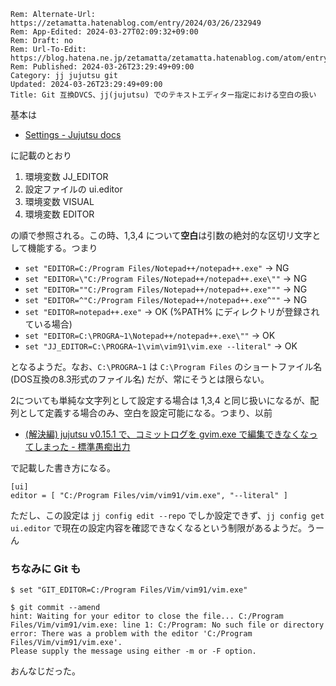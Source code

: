 ```header
Rem: Alternate-Url: https://zetamatta.hatenablog.com/entry/2024/03/26/232949
Rem: App-Edited: 2024-03-27T02:09:32+09:00
Rem: Draft: no
Rem: Url-To-Edit: https://blog.hatena.ne.jp/zetamatta/zetamatta.hatenablog.com/atom/entry/6801883189093838480
Rem: Published: 2024-03-26T23:29:49+09:00
Category: jj jujutsu git
Updated: 2024-03-26T23:29:49+09:00
Title: Git 互換DVCS、jj(jujutsu) でのテキストエディター指定における空白の扱い
```
基本は

+ [Settings - Jujutsu docs](https://martinvonz.github.io/jj/v0.15.1/config/#editor)

に記載のとおり

1. 環境変数 JJ\_EDITOR
2. 設定ファイルの ui.editor
3. 環境変数 VISUAL
4. 環境変数 EDITOR

の順で参照される。この時、1,3,4 について**空白**は引数の絶対的な区切リ文字として機能する。つまり

+ `set "EDITOR=C:/Program Files/Notepad++/notepad++.exe"` → NG
+ `set "EDITOR=\"C:/Program Files/Notepad++/notepad++.exe\""` → NG
+ `set "EDITOR=""C:/Program Files/Notepad++/notepad++.exe"""` → NG
+ `set "EDITOR=^"C:/Program Files/Notepad++/notepad++.exe^""` → NG  
+ `set "EDITOR=notepad++.exe"` → OK (%PATH% にディレクトリが登録されている場合)
+ `set "EDITOR=C:\PROGRA~1\Notepad++/notepad++.exe\""` → OK
+ `set "JJ_EDITOR=C:\PROGRA~1\vim\vim91\vim.exe --literal"` → OK

となるようだ。なお、`C:\PROGRA~1` は `C:\Program Files` のショートファイル名(DOS互換の8.3形式のファイル名) だが、常にそうとは限らない。

2についても単純な文字列として設定する場合は 1,3,4 と同じ扱いになるが、配列として定義する場合のみ、空白を設定可能になる。つまり、以前

+ [(解決編) jujutsu v0.15.1 で、コミットログを gvim.exe で編集できなくなってしまった - 標準愚痴出力](https://zetamatta.hatenablog.com/entry/2024/03/09/031903)

で記載した書き方になる。

```
[ui]
editor = [ "C:/Program Files/vim/vim91/vim.exe", "--literal" ]
```

ただし、この設定は `jj config edit --repo` でしか設定できず、`jj config get ui.editor` で現在の設定内容を確認できなくなるという制限があるようだ。うーん

### ちなみに Git も

```
$ set "GIT_EDITOR=C:/Program Files/Vim/vim91/vim.exe"

$ git commit --amend
hint: Waiting for your editor to close the file... C:/Program Files/Vim/vim91/vim.exe: line 1: C:/Program: No such file or directory
error: There was a problem with the editor 'C:/Program Files/Vim/vim91/vim.exe'.
Please supply the message using either -m or -F option.
```

おんなじだった。
